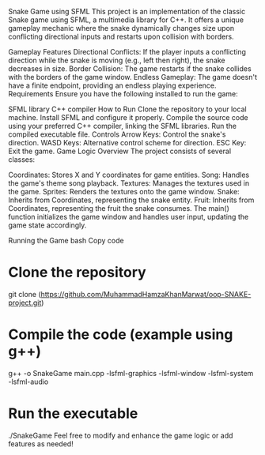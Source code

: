 Snake Game using SFML
This project is an implementation of the classic Snake game using SFML, a multimedia library for C++. It offers a unique gameplay mechanic where the snake dynamically changes size upon conflicting directional inputs and restarts upon collision with borders.

Gameplay Features
Directional Conflicts: If the player inputs a conflicting direction while the snake is moving (e.g., left then right), the snake decreases in size.
Border Collision: The game restarts if the snake collides with the borders of the game window.
Endless Gameplay: The game doesn't have a finite endpoint, providing an endless playing experience.
Requirements
Ensure you have the following installed to run the game:

SFML library
C++ compiler
How to Run
Clone the repository to your local machine.
Install SFML and configure it properly.
Compile the source code using your preferred C++ compiler, linking the SFML libraries.
Run the compiled executable file.
Controls
Arrow Keys: Control the snake's direction.
WASD Keys: Alternative control scheme for direction.
ESC Key: Exit the game.
Game Logic Overview
The project consists of several classes:

Coordinates: Stores X and Y coordinates for game entities.
Song: Handles the game's theme song playback.
Textures: Manages the textures used in the game.
Sprites: Renders the textures onto the game window.
Snake: Inherits from Coordinates, representing the snake entity.
Fruit: Inherits from Coordinates, representing the fruit the snake consumes.
The main() function initializes the game window and handles user input, updating the game state accordingly.

Running the Game
bash
Copy code
# Clone the repository
git clone (https://github.com/MuhammadHamzaKhanMarwat/oop-SNAKE-project.git)

# Compile the code (example using g++)
g++ -o SnakeGame main.cpp -lsfml-graphics -lsfml-window -lsfml-system -lsfml-audio

# Run the executable
./SnakeGame
Feel free to modify and enhance the game logic or add features as needed!
